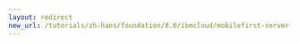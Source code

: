 ```yaml
---
layout: redirect
new_url: /tutorials/zh-hans/foundation/8.0/ibmcloud/mobilefirst-server-on-kubernetes-using-helm/
---
```

